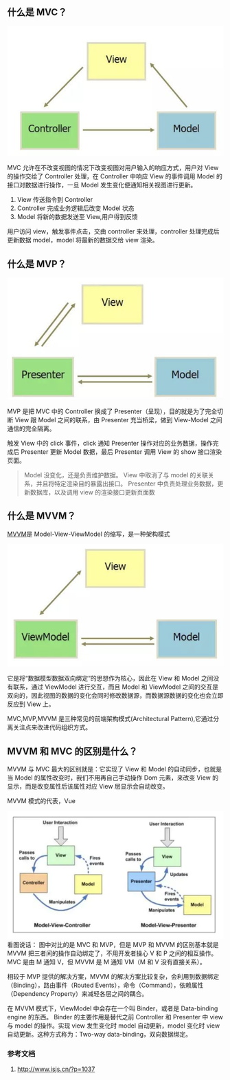 ## 什么是 MVC？

![](../images/mvc.png)

MVC 允许在不改变视图的情况下改变视图对用户输入的响应方式，用户对 View 的操作交给了 Controller 处理，在 Controller 中响应 View 的事件调用 Model 的接口对数据进行操作，一旦 Model 发生变化便通知相关视图进行更新。

1. View 传送指令到 Controller
2. Controller 完成业务逻辑后改变 Model 状态
3. Model 将新的数据发送至 View,用户得到反馈

用户访问 view，触发事件点击，交由 controller 来处理，controller 处理完成后更新数据 model，model 将最新的数据交给 view 渲染。

## 什么是 MVP？

![](../images/mvp.png)

MVP 是把 MVC 中的 Controller 换成了 Presenter（呈现），目的就是为了完全切断 View 跟 Model 之间的联系，由 Presenter 充当桥梁，做到 View-Model 之间通信的完全隔离。

触发 View 中的 click 事件，click 通知 Presenter 操作对应的业务数据，操作完成后 Presenter 更新 Model 数据，最后 Presenter 调用 View 的 show 接口渲染页面。

> Model 没变化，还是负责维护数据。
> View 中取消了与 model 的关联关系，并且将特定渲染目的暴露出接口。
> Presenter 中负责处理业务数据，更新数据库，以及调用 view 的渲染接口更新页面数

## 什么是 MVVM？

[MVVM](https://en.wikipedia.org/wiki/Model–view–viewmodel)是 Model-View-ViewModel 的缩写，是一种架构模式

![](../images/mvvm.png)

它是将“数据模型数据双向绑定”的思想作为核心，因此在 View 和 Model 之间没有联系，通过 ViewModel 进行交互，而且 Model 和 ViewModel 之间的交互是双向的，因此视图的数据的变化会同时修改数据源，而数据源数据的变化也会立即反应到 View 上。

MVC,MVP,MVVM 是三种常见的前端架构模式(Architectural Pattern),它通过分离关注点来改进代码组织方式。

## MVVM 和 MVC 的区别是什么？

MVVM 与 MVC 最大的区别就是：它实现了 View 和 Model 的自动同步，也就是当 Model 的属性改变时，我们不用再自己手动操作 Dom 元素，来改变 View 的显示，而是改变属性后该属性对应 View 层显示会自动改变。

MVVM 模式的代表，Vue

![](../images/mvc-mvp.png)
看图说话：
图中对比的是 MVC 和 MVP，但是 MVP 和 MVVM 的区别基本就是 MVVM 把三者间的操作自动绑定了，不用开发者操心 V 和 P 之间的相互操作。
MVC 是由 M 通知 V，但 MVVM 是 M 通知 VM（M 和 V 没有直接关系）。

相较于 MVP 提供的解决方案，MVVM 的解决方案比较复杂，会利用到数据绑定（Binding），路由事件（Routed Events），命令（Command），依赖属性（Dependency Property）来减轻各层之间的耦合。

在 MVVM 模式下，ViewModel 中会存在一个叫 Binder，或者是 Data-binding engine 的东西。
Binder 的主要作用是替代之前 Controller 和 Presenter 中 view 与 model 的操作。实现 view 发生变化时 model 自动更新，model 变化时 view 自动更新。这种方式称为：Two-way data-binding，双向数据绑定。

### 参考文档

1. http://www.isjs.cn/?p=1037
